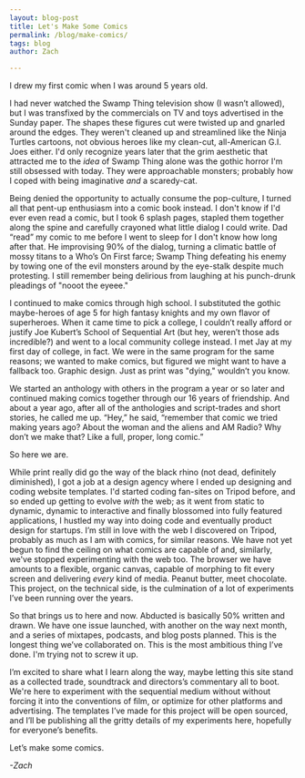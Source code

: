 ```yaml
---
layout: blog-post
title: Let's Make Some Comics
permalink: /blog/make-comics/
tags: blog
author: Zach

---
```


I drew my first comic when I was around 5 years old.

I had never watched the Swamp Thing television show (I wasn’t allowed), but I was transfixed by the commercials on TV and toys advertised in the Sunday paper.  <!--more-->  The shapes these figures cut were twisted up and gnarled around the edges. They weren't cleaned up and streamlined like the Ninja Turtles cartoons, not obvious heroes like my clean-cut, all-American G.I. Joes either. I'd only recognize years later that the grim aesthetic that attracted me to the _idea_ of Swamp Thing alone was the gothic horror I'm still obsessed with today. They were approachable monsters; probably how I coped with being imaginative _and_ a scaredy-cat.

Being denied the opportunity to actually consume the pop-culture, I turned all that pent-up enthusiasm into a comic book instead. I don't know if I'd ever even read a comic, but I took 6 splash pages, stapled them together along the spine and carefully crayoned what little dialog I could write. Dad “read” my comic to me before I went to sleep for I don't know how long after that. He improvising 90% of the dialog, turning a climatic battle of mossy titans to a Who’s On First farce; Swamp Thing defeating his enemy by towing one of the evil monsters around by the eye-stalk despite much protesting. I still remember being delirious from laughing at his punch-drunk pleadings of "nooot the eyeee."

I continued to make comics through high school. I substituted the gothic maybe-heroes of age 5 for high fantasy knights and my own flavor of superheroes. When it came time to pick a college,  I couldn’t really afford or justify Joe Kubert’s School of Sequential Art (but hey, weren’t those ads incredible?) and went to a local community college instead.  I met Jay at my first day of college, in fact. We were in the same program for the same reasons; we wanted to make comics, but figured we might want to have a fallback too. Graphic design. Just as print was "dying," wouldn’t you know.

We started an anthology with others in the program a year or so later and continued making comics together through our 16 years of friendship. And about a year ago, after all of the anthologies and script-trades and short stories, he called me up. “Hey,” he said, “remember that comic we tried making years ago? About the woman and the aliens and AM Radio? Why don’t we make that? Like a full, proper, long comic.”

So here we are.

While print really did go the way of the black rhino (not dead, definitely diminished), I got a job at a design agency where I ended up designing and coding website templates.  I'd started coding fan-sites on Tripod before, and so ended up getting to evolve _with_ the web; as it went from static to dynamic, dynamic to interactive and finally blossomed into fully featured applications, I hustled my way into doing code and eventually product design for startups. I’m still in love with the web I discovered on Tripod, probably as much as I am with comics, for similar reasons. We have not yet begun to find the ceiling on what comics are capable of and, similarly, we've stopped experimenting with the web too. The browser we have amounts to a flexible, organic canvas, capable of morphing to fit every screen and delivering _every_ kind of media. Peanut butter, meet chocolate. This project, on the technical side, is the culmination of a lot of experiments I’ve been running over the years.

So that brings us to here and now. Abducted is basically 50% written and drawn. We have one issue launched, with another on the way next month, and a series of mixtapes, podcasts, and blog posts planned. This is the longest thing we’ve collaborated on. This is the most ambitious thing I’ve done. I'm trying not to screw it up.

I’m excited to share what I learn along the way, maybe letting this site stand as a collected trade, soundtrack and directors’s commentary all to boot. We're here to experiment with the sequential medium without without forcing it into the conventions of film, or optimize for other platforms and advertising. The templates I’ve made for this project will be open sourced, and I’ll be publishing all the gritty details of my experiments here, hopefully for everyone’s benefits.

Let’s make some comics.

_-Zach_

